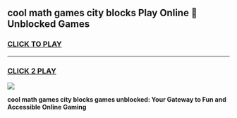 
## cool math games city blocks Play Online 👋 Unblocked Games
<h3>
<a href="https://news.freeplayer.one?title=cool_math_games_city_blocks&ref=17CMG">CLICK TO PLAY</a></h3>
<hr>

<h3>
<a href="https://news.freeplayer.one?title=cool_math_games_city_blocks&ref=17CMG">CLICK 2 PLAY</a>
  
</h3>

<a href="https://news.freeplayer.one?title=cool_math_games_city_blocks&ref=17CMG/"><img src="https://clearcache.store/games.png"></a>


**cool math games city blocks games unblocked: Your Gateway to Fun and Accessible Online Gaming**
